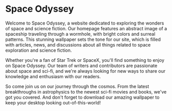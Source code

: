 <!--
Write me markdown content of website with wallpaper:

"An abstract image of a spaceship traveling through a wormhole, with bright colors and surreal patterns."

The header of the page should not be copy of the text but rather a real content of the website which is using this wallpaper.
-->

<!--font:The font that best fits the Space Odyssey website is "Roboto".-->

# Space Odyssey

Welcome to Space Odyssey, a website dedicated to exploring the wonders of space and science fiction. Our homepage features an abstract image of a spaceship traveling through a wormhole, with bright colors and surreal patterns. This stunning wallpaper sets the tone for our site, which is filled with articles, news, and discussions about all things related to space exploration and science fiction.

Whether you're a fan of Star Trek or SpaceX, you'll find something to enjoy on Space Odyssey. Our team of writers and contributors are passionate about space and sci-fi, and we're always looking for new ways to share our knowledge and enthusiasm with our readers.

So come join us on our journey through the cosmos. From the latest breakthroughs in astrophysics to the newest sci-fi movies and books, we've got you covered. And don't forget to download our amazing wallpaper to keep your desktop looking out-of-this-world!

